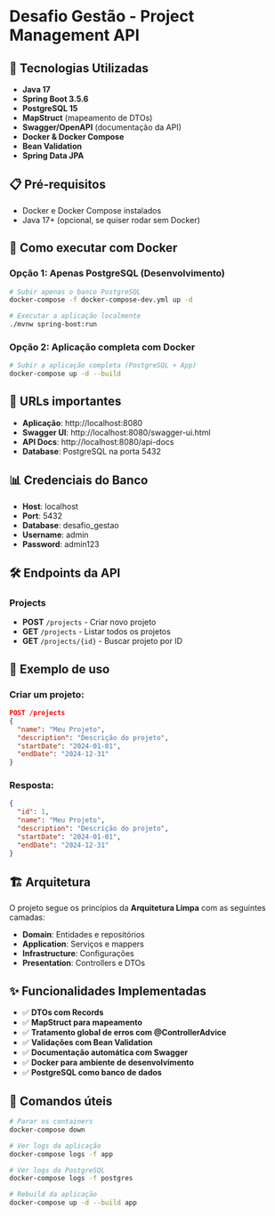 # Desafio Gestão - Project Management API

## 🚀 Tecnologias Utilizadas

- **Java 17**
- **Spring Boot 3.5.6**
- **PostgreSQL 15**
- **MapStruct** (mapeamento de DTOs)
- **Swagger/OpenAPI** (documentação da API)
- **Docker & Docker Compose**
- **Bean Validation**
- **Spring Data JPA**

## 📋 Pré-requisitos

- Docker e Docker Compose instalados
- Java 17+ (opcional, se quiser rodar sem Docker)

## 🐳 Como executar com Docker

### Opção 1: Apenas PostgreSQL (Desenvolvimento)
```bash
# Subir apenas o banco PostgreSQL
docker-compose -f docker-compose-dev.yml up -d

# Executar a aplicação localmente
./mvnw spring-boot:run
```

### Opção 2: Aplicação completa com Docker
```bash
# Subir a aplicação completa (PostgreSQL + App)
docker-compose up -d --build
```

## 🔗 URLs importantes

- **Aplicação**: http://localhost:8080
- **Swagger UI**: http://localhost:8080/swagger-ui.html
- **API Docs**: http://localhost:8080/api-docs
- **Database**: PostgreSQL na porta 5432

## 📊 Credenciais do Banco

- **Host**: localhost
- **Port**: 5432
- **Database**: desafio_gestao
- **Username**: admin
- **Password**: admin123

## 🛠 Endpoints da API

### Projects
- **POST** `/projects` - Criar novo projeto
- **GET** `/projects` - Listar todos os projetos
- **GET** `/projects/{id}` - Buscar projeto por ID

## 📝 Exemplo de uso

### Criar um projeto:
```json
POST /projects
{
  "name": "Meu Projeto",
  "description": "Descrição do projeto",
  "startDate": "2024-01-01",
  "endDate": "2024-12-31"
}
```

### Resposta:
```json
{
  "id": 1,
  "name": "Meu Projeto",
  "description": "Descrição do projeto",
  "startDate": "2024-01-01",
  "endDate": "2024-12-31"
}
```

## 🏗 Arquitetura

O projeto segue os princípios da **Arquitetura Limpa** com as seguintes camadas:

- **Domain**: Entidades e repositórios
- **Application**: Serviços e mappers
- **Infrastructure**: Configurações
- **Presentation**: Controllers e DTOs

## ✨ Funcionalidades Implementadas

- ✅ **DTOs com Records**
- ✅ **MapStruct para mapeamento**
- ✅ **Tratamento global de erros com @ControllerAdvice**
- ✅ **Validações com Bean Validation**
- ✅ **Documentação automática com Swagger**
- ✅ **Docker para ambiente de desenvolvimento**
- ✅ **PostgreSQL como banco de dados**

## 🔧 Comandos úteis

```bash
# Parar os containers
docker-compose down

# Ver logs da aplicação
docker-compose logs -f app

# Ver logs do PostgreSQL
docker-compose logs -f postgres

# Rebuild da aplicação
docker-compose up -d --build app
```
